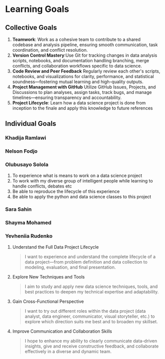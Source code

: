 # Learning Goals

## Collective Goals

1. **Teamwork**: Work as a cohesive team to contribute to a shared codebase
 and analysis pipeline, ensuring smooth communication, task coordination,
 and conflict resolution.
2. **Version Control Mastery**:Use Git for tracking changes in data analysis
scripts, notebooks, and documentation handling branching,
merge conflicts, and collaboration workflows specific to data science.
3. **Code Review and Peer Feedback**
Regularly review each other's scripts, notebooks, and visualizations
for clarity, performance, and statistical soundness—fostering mutual
learning and high-quality outputs.
4. **Project Management with GitHub**
Utilize GitHub Issues, Projects, and Discussions to plan analyses,
assign tasks, track bugs, and manage timelines—ensuring transparency and
accountability.
5. **Project Lifecycle**: Learn how a data science project is done from inception
to the finale and apply this knowledge to future references
  
## Individual Goals

### Khadija Ramlawi

### Nelson Fodjo

### Olubusayo Solola

1. To experience what is means to work on a data science project
2. To work with my diverse group of intelligent people while learning to
   handle conflicts, debates etc
3. Be able to reproduce the lifecycle of this experience
4. Be able to apply the python and data science classes to this project

### Sara Sahin

### Shayma Mohamed

### Yevheniia Rudenko

1. Understand the Full Data Project Lifecycle

   >I want to experience and understand the complete
lifecycle of a data project—from problem definition and data
collection to modeling, evaluation, and final presentation.

2. Explore New Techniques and Tools

   >I aim to study and apply new data science techniques,
tools, and best practices to deepen my technical expertise and adaptability.

3. Gain Cross-Functional Perspective

   > I want to try out different roles within the data
project (data analyst, data engineer, communicator,
visual storyteller, etc.) to explore which direction
suits me best and to broaden my skillset.

4. Improve Communication and Collaboration Skills

   > I hope to enhance my ability to clearly communicate
data-driven insights, give and receive constructive feedback,
and collaborate effectively in a diverse and dynamic team.
